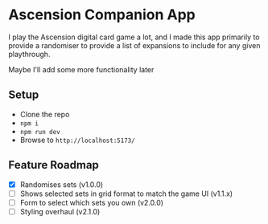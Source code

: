 # Ascension Companion App

I play the Ascension digital card game a lot, and I made this app primarily to provide a randomiser to provide a list of expansions to include for any given playthrough.

Maybe I'll add some more functionality later

## Setup

 - Clone the repo
 - `npm i`
 - `npm run dev`
 - Browse to `http://localhost:5173/`

## Feature Roadmap

- [x] Randomises sets (v1.0.0)
- [ ] Shows selected sets in grid format to match the game UI (v1.1.x)
- [ ] Form to select which sets you own (v2.0.0)
- [ ] Styling overhaul (v2.1.0)